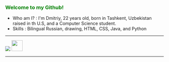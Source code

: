 <html>
<head>
<html lang="en">
  </head>
  <body>
    <div class="about">
    <h3 style="color:green;">Welcome to my Github!</h3>
    <ul>
<li>Who am I? : I'm Dmitriy, 22 years old, born in Tashkent, Uzbekistan raised in th U.S, and a Computer Science student.</li>
<li>Skills : Bilingual Russian, drawing, HTML, CSS, Java, and Python</li>
    </ul>
    <hr />
<a href="https://www.dhotspot.xyz"><img src="https://www.dhotspot.xyz/logo.ico"></img></a>
<a href="https://www.twitter.com/DmitriyShumkin"><img src="https://www.dhotspot.xyz/twitter.png" width="35" height="35"></img></a>
<hr />
  </div>
